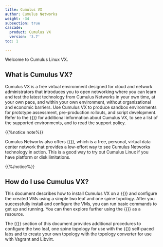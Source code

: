 ```yaml
---
title: Cumulus VX
author: Cumulus Networks
weight: -34
subsection: true
cascade:
  product: Cumulus VX
  version: '3.7'
toc: 1

---
```

Welcome to Cumulus Linux VX.

## What is Cumulus VX?

Cumulus VX is a free virtual environment designed for cloud and network administrators that introduces you to open networking where you can learn and test the latest technology from Cumulus Networks in your own time, at your own pace, and within your own environment, without organizational and economic barriers. Use Cumulus VX to produce sandbox environments for prototype assessment, pre-production rollouts, and script development. Refer to the {{<link url="Overview" text="Cumulus VX overview">}} for additional information about Cumulus VX, to see a list of the supported environments, and to read the support policy.

{{%notice note%}}

Cumulus Networks also offers {{<exlink url="https://cumulusnetworks.com/products/cumulus-in-the-cloud/" text="Cumulus in the Cloud">}}, which is a free, personal, virtual data center network that provides a low-effort way to see Cumulus Networks technology in action. This is a good way to try out Cumulus Linux if you have platform or disk limitations.

{{%/notice%}}

## How do I use Cumulus VX?

This document describes how to install Cumulus VX on a {{<link url="Overview" text="supported platform">}} and configure the created VMs using a simple two leaf and one spine topology. After you successfully install and configure the VMs, you can run basic commands to get up and running. You can then explore further using the {{<exlink url="https://docs.cumulusnetworks.com/cumulus-linux" text="Cumulus Linux documentation">}} as a resource.

The {{<link url="Advanced-Configuration" text="Advanced Configuration">}} section of this document provides additional procedures to configure the two leaf, one spine topology for use with the {{<exlink url="https://cumulusnetworks.com/lp/cumulus-linux-on-demand/" text="Cumulus Linux on demand">}}  self-paced labs and to create your own topology with the topology converter for use with Vagrant and Libvirt.
